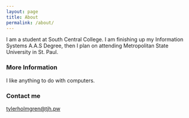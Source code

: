 ```yaml
---
layout: page
title: About
permalink: /about/
---
```


I am a student at South Central College. I am finishing up my Information Systems A.A.S Degree,
then I plan on attending Metropolitan State University in St. Paul.

### More Information

I like anything to do with computers. 

### Contact me

[tylerholmgren@tjh.pw](mailto:tylerholmgren@tjh.pw)
